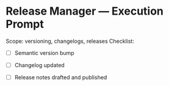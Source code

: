 # Release Manager — Execution Prompt

Scope: versioning, changelogs, releases
Checklist:
- [ ] Semantic version bump
- [ ] Changelog updated
- [ ] Release notes drafted and published

